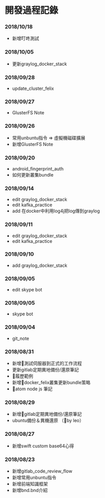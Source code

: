 # 開發過程記錄

### 2018/10/18
* 新增叮咚測試

### 2018/10/05
* 更新graylog_docker_stack

### 2018/09/28
* update_cluster_felix

### 2018/09/27
* GlusterFS Note

### 2018/09/26
* 常用unbuntu指令 => 虛擬機磁碟擴展
* 新增GlusterFS Note

### 2018/09/20
* android_fingerprint_auth
* 如何更新叢集bundle

### 2018/09/14
* edit graylog_docker_stack
* edit kafka_practice
* add 在docker中利用log4j把log傳到graylog

### 2018/09/11
* edit graylog_docker_stack
* edit kafka_practice

### 2018/09/10
* add graylog_docker_stack

### 2018/09/05
* edit skype bot

### 2018/09/05
* skype bot

### 2018/09/04
* git_note

### 2018/08/31
* 新增測試伺服器到正式的工作流程
* 更新gitlab定期異地備份/還原筆記
* 履歷範例
* 新增docker_felix叢集更新bundle策略
* atom node js 筆記

### 2018/08/29
* 新增gitlab定期異地備份/還原筆記
* ubuntu備份＆異機還原 （by leo）

### 2018/08/27
* 新增swift custom base64心得

### 2018/08/23
* 新增gitlab_code_review_flow
* 新增常用unbuntu指令
* 新增前端知識框架
* 新增bnd.bnd介紹
